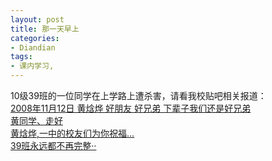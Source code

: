 ```yaml
---
layout: post
title: 那一天早上
categories:
- Diandian
tags:
- 课内学习, 
---
```

10级39班的一位同学在上学路上遭杀害，请看我校贴吧相关报道：
<br />
<a target="_blank" href="http://tieba.baidu.com/f?kz=501308900">2008年11月12日 黄焓烨 好朋友 好兄弟 下辈子我们还是好兄弟</a>
<br />
<u>黄同学、走好</u>
<br />
<a href="http://tieba.baidu.com/f?kz=502299132" target="_blank">黄焓烨,一中的校友们为你祝福... </a>
<br />
<a href="http://tieba.baidu.com/f?kz=502434546" target="_blank">39班永远都不再完整&middot;&middot; </a>
<br />